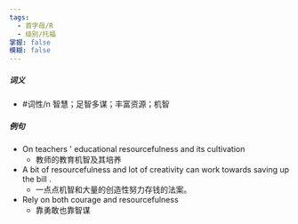 ```yaml
---
tags:
  - 首字母/R
  - 级别/托福
掌握: false
模糊: false
---
```

##### 词义
- #词性/n  智慧；足智多谋；丰富资源；机智
##### 例句
- On teachers ' educational resourcefulness and its cultivation
	- 教师的教育机智及其培养
- A bit of resourcefulness and lot of creativity can work towards saving up the bill .
	- 一点点机智和大量的创造性努力存钱的法案。
- Rely on both courage and resourcefulness
	- 靠勇敢也靠智谋
